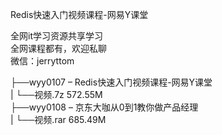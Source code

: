 Redis快速入门视频课程-网易Y课堂

全网it学习资源共享学习<br>全网课程都有，欢迎私聊<br>微信：jerryttom<br>

├──wyy0107 – Redis快速入门视频课程-网易Y课堂<br> | └──视频.7z 572.55M<br> ├──wyy0108 – 京东大咖从0到1教你做产品经理<br> | └──视频.rar 685.49M